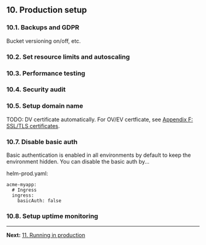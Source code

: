 ## 10. Production setup

### 10.1. Backups and GDPR

Bucket versioning on/off, etc.

### 10.2. Set resource limits and autoscaling

### 10.3. Performance testing

### 10.4. Security audit

### 10.5. Setup domain name

TODO: DV certificate automatically. For OV/EV certficate, see [Appendix F: SSL/TLS certificates](f-certificates).

### 10.7. Disable basic auth

Basic authentication is enabled in all environments by default to keep the environment hidden. You can disable the basic auth by...

helm-prod.yaml:

```shell
acme-myapp:
  # Ingress
  ingress:
    basicAuth: false
```

### 10.8. Setup uptime monitoring

---

**Next:** [11. Running in production](11-running-in-production)
